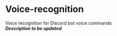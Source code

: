 # Voice-recognition
Voice recognition for Discord bot voice commands <br>
***Description to be updated***
